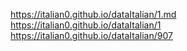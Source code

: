  https://italian0.github.io/dataItalian/1.md
  https://italian0.github.io/dataItalian/1
   https://italian0.github.io/dataItalian/907 
